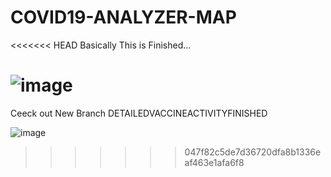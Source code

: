 # COVID19-ANALYZER-MAP

<<<<<<< HEAD
Basically This is Finished...

![image](https://user-images.githubusercontent.com/82515232/163665596-5c4e1778-cd9f-4847-a9bb-62b6f2142e9c.png)
=======
Ceeck out New Branch DETAILEDVACCINEACTIVITYFINISHED 

![image](https://user-images.githubusercontent.com/82515232/163665662-a640cf6b-1cdc-4801-908b-fd856832a38f.png)


>>>>>>> 047f82c5de7d36720dfa8b1336eaf463e1afa6f8
